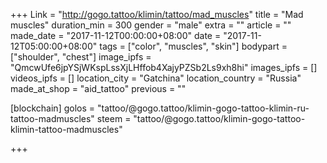 +++
Link = "http://gogo.tattoo/klimin/tattoo/mad_muscles"
title = "Mad muscles"
duration_min = 300
gender = "male"
extra = ""
article = ""
made_date = "2017-11-12T00:00:00+08:00"
date = "2017-11-12T05:00:00+08:00"
tags = ["color", "muscles", "skin"]
bodypart = ["shoulder", "chest"]
image_ipfs = "QmcwUfe6jpYSjWKspLssXjLHffob4XajyPZSb2Ls9xh8hi"
images_ipfs = []
videos_ipfs = []
location_city = "Gatchina"
location_country = "Russia"
made_at_shop = "aid_tattoo"
previous = ""

[blockchain]
golos = "tattoo/@gogo.tattoo/klimin-gogo-tattoo-klimin-ru-tattoo-madmuscles"
steem = "tattoo/@gogo.tattoo/klimin-gogo-tattoo-klimin-tattoo-madmuscles"

+++
